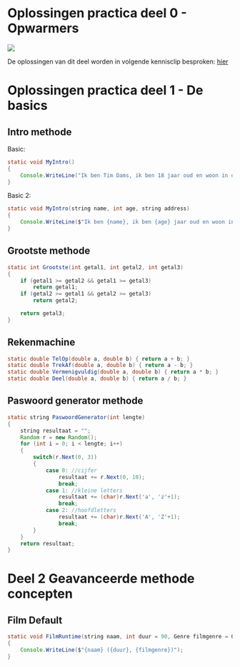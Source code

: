 
# Oplossingen practica deel 0 - Opwarmers

<!---NOBOOKSTART--->
![](../assets/movie.png)

De oplossingen van dit deel worden in volgende kennisclip besproken: [hier](https://ap.cloud.panopto.eu/Panopto/Pages/Viewer.aspx?id=7d5b4399-8c6c-4207-8e4d-a9af00b4ac58)
<!---NOBOOKEND--->

# Oplossingen practica deel 1 - De basics

## Intro methode

Basic:

```java
static void MyIntro()
{
    Console.WriteLine("Ik ben Tim Dams, ik ben 18 jaar oud en woon in de Lambrisseringsstraat 666");
}
```

Basic 2:

```java
static void MyIntro(string name, int age, string address)
{
    Console.WriteLine($"Ik ben {name}, ik ben {age} jaar oud en woon in de {address}");
}
```

## Grootste methode

```java
static int Grootste(int getal1, int getal2, int getal3)
{
    if (getal1 >= getal2 && getal1 >= getal3)
        return getal1;
    if (getal2 >= getal1 && getal2 >= getal3)
        return getal2;

    return getal3;
}
```

## Rekenmachine

```java
static double TelOp(double a, double b) { return a + b; }
static double TrekAf(double a, double b) { return a - b; }
static double Vermenigvuldig(double a, double b) { return a * b; }
static double Deel(double a, double b) { return a / b; }
```

## Paswoord generator methode

```java
static string PaswoordGenerator(int lengte)
{
    string resultaat = "";
    Random r = new Random();
    for (int i = 0; i < lengte; i++)
    {
        switch(r.Next(0, 3))
        {
            case 0: //cijfer
                resultaat += r.Next(0, 10);
                break;
            case 1: //kleine letters
                resultaat += (char)r.Next('a', 'z'+1);
                break;
            case 2: //hoofdletters
                resultaat += (char)r.Next('A', 'Z'+1);
                break;
        }
    }
    return resultaat;
}
```

# Deel 2 Geavanceerde methode concepten

## Film Default

```java
static void FilmRuntime(string naam, int duur = 90, Genre filmgenre = Genre.Onbekend )
{
    Console.WriteLine($"{naam} ({duur}, {filmgenre})");
}
```
